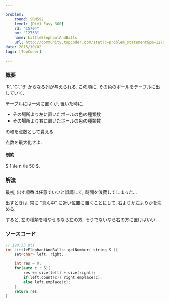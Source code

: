 ```yaml
---

problem:
    round: SRM592
    level: [Div1 Easy 300]
    rd: "15704"
    pm: "12758"
    name: LittleElephantAndBalls
    url: http://community.topcoder.com/stat?c=problem_statement&pm=12758&rd=15704
date: 2015/10/02
tags: [TopCoder]

---
```


### 概要

'R', 'G', 'B' からなる列が与えられる.
この順に, その色のボールをテーブルに出していく.

テーブルには一列に置くが, 置いた時に,

- その場所より左に置いたボールの色の種類数
- その場所より右に置いたボールの色の種類数

の和を点数として貰える.

点数を最大化せよ.


#### 制約

$ 1 \le n \le 50 $.

### 解法

最初, 出す順番は任意でいいと誤読して, 時間を浪費してしまった...

出すときは, 常に "真ん中" に近い位置に置くことにして,
右よりか左よりかを決める.

すると, 左の種類を増やせるなら左の方, そうでないなら右の方に置けばいい.


### ソースコード

~~~ cpp
// 198.33 pts
int LittleElephantAndBalls::getNumber( string S ){
    set<char> left, right;

    int res = 0;
    for(auto c : S){
        res += size(left) + size(right);
        if(left.count(c)) right.emplace(c);
        else left.emplace(c);
    }
    return res;
}
~~~


